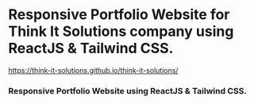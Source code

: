 # Responsive Portfolio Website for Think It Solutions company using ReactJS & Tailwind CSS.
https://think-it-solutions.github.io/think-it-solutions/

### Responsive Portfolio Website using ReactJS & Tailwind CSS.

